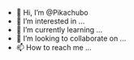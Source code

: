 - 👋 Hi, I’m @Pikachubo
- 👀 I’m interested in ...
- 🌱 I’m currently learning ...
- 💞️ I’m looking to collaborate on ...
- 📫 How to reach me ...

<!---
Pikachubo/Pikachubo is a ✨ special ✨ repository because its `README.md` (this file) appears on your GitHub profile.
You can click the Preview link to take a look at your changes.
--->
